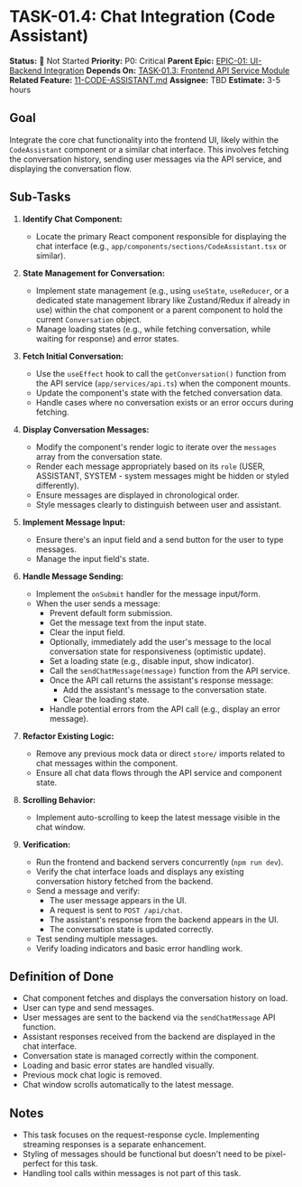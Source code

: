 # TASK-01.4: Chat Integration (Code Assistant)

**Status:** 🔴 Not Started
**Priority:** P0: Critical
**Parent Epic:** [EPIC-01: UI-Backend Integration](EPIC-01-UI-Backend-Integration.md)
**Depends On:** [TASK-01.3: Frontend API Service Module](TASK-01.3-Frontend-API-Service.md)
**Related Feature:** [11-CODE-ASSISTANT.md](../00-FEATURE-LIST.md)
**Assignee:** TBD
**Estimate:** 3-5 hours

## Goal

Integrate the core chat functionality into the frontend UI, likely within the `CodeAssistant` component or a similar chat interface. This involves fetching the conversation history, sending user messages via the API service, and displaying the conversation flow.

## Sub-Tasks

1.  **Identify Chat Component:**
    *   Locate the primary React component responsible for displaying the chat interface (e.g., `app/components/sections/CodeAssistant.tsx` or similar).

2.  **State Management for Conversation:**
    *   Implement state management (e.g., using `useState`, `useReducer`, or a dedicated state management library like Zustand/Redux if already in use) within the chat component or a parent component to hold the current `Conversation` object.
    *   Manage loading states (e.g., while fetching conversation, while waiting for response) and error states.

3.  **Fetch Initial Conversation:**
    *   Use the `useEffect` hook to call the `getConversation()` function from the API service (`app/services/api.ts`) when the component mounts.
    *   Update the component's state with the fetched conversation data.
    *   Handle cases where no conversation exists or an error occurs during fetching.

4.  **Display Conversation Messages:**
    *   Modify the component's render logic to iterate over the `messages` array from the conversation state.
    *   Render each message appropriately based on its `role` (USER, ASSISTANT, SYSTEM - system messages might be hidden or styled differently).
    *   Ensure messages are displayed in chronological order.
    *   Style messages clearly to distinguish between user and assistant.

5.  **Implement Message Input:**
    *   Ensure there's an input field and a send button for the user to type messages.
    *   Manage the input field's state.

6.  **Handle Message Sending:**
    *   Implement the `onSubmit` handler for the message input/form.
    *   When the user sends a message:
        *   Prevent default form submission.
        *   Get the message text from the input state.
        *   Clear the input field.
        *   Optionally, immediately add the user's message to the local conversation state for responsiveness (optimistic update).
        *   Set a loading state (e.g., disable input, show indicator).
        *   Call the `sendChatMessage(message)` function from the API service.
        *   Once the API call returns the assistant's response message:
            *   Add the assistant's message to the conversation state.
            *   Clear the loading state.
        *   Handle potential errors from the API call (e.g., display an error message).

7.  **Refactor Existing Logic:**
    *   Remove any previous mock data or direct `store/` imports related to chat messages within the component.
    *   Ensure all chat data flows through the API service and component state.

8.  **Scrolling Behavior:**
    *   Implement auto-scrolling to keep the latest message visible in the chat window.

9.  **Verification:**
    *   Run the frontend and backend servers concurrently (`npm run dev`).
    *   Verify the chat interface loads and displays any existing conversation history fetched from the backend.
    *   Send a message and verify:
        *   The user message appears in the UI.
        *   A request is sent to `POST /api/chat`.
        *   The assistant's response from the backend appears in the UI.
        *   The conversation state is updated correctly.
    *   Test sending multiple messages.
    *   Verify loading indicators and basic error handling work.

## Definition of Done

- Chat component fetches and displays the conversation history on load.
- User can type and send messages.
- User messages are sent to the backend via the `sendChatMessage` API function.
- Assistant responses received from the backend are displayed in the chat interface.
- Conversation state is managed correctly within the component.
- Loading and basic error states are handled visually.
- Previous mock chat logic is removed.
- Chat window scrolls automatically to the latest message.

## Notes

- This task focuses on the request-response cycle. Implementing streaming responses is a separate enhancement.
- Styling of messages should be functional but doesn't need to be pixel-perfect for this task.
- Handling tool calls within messages is not part of this task.

